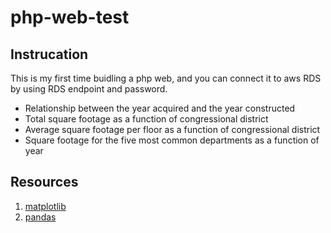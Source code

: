 # php-web-test

## Instrucation
This is my first time buidling a php web, and you can connect it to aws RDS by using RDS endpoint and password.

* Relationship between the year acquired and the year constructed
* Total square footage as a function of congressional district
* Average square footage per floor as a function of congressional district
* Square footage for the five most common departments as a function of year

## Resources
1. [matplotlib](https://matplotlib.org/)
2. [pandas](https://pandas.pydata.org/docs/user_guide/index.html#user-guide)